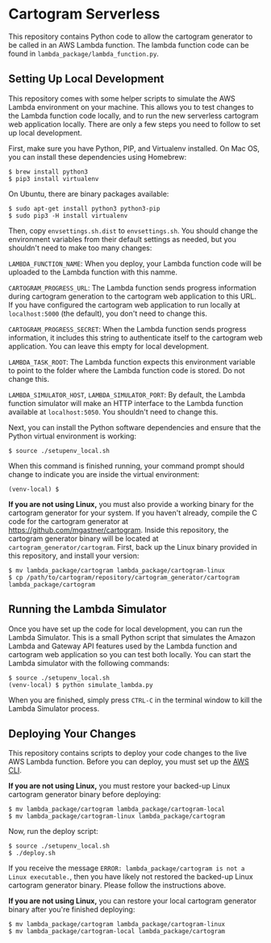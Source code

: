 # Cartogram Serverless

This repository contains Python code to allow the cartogram generator to be called in an AWS Lambda function. The lambda function code can be found in `lambda_package/lambda_function.py`.

## Setting Up Local Development

This repository comes with some helper scripts to simulate the AWS Lambda environment on your machine. This allows you to test changes to the Lambda function code locally, and to run the new serverless cartogram web application locally. There are only a few steps you need to follow to set up local development.

First, make sure you have Python, PIP, and Virtualenv installed. On Mac OS, you can install these dependencies using Homebrew:

```
$ brew install python3
$ pip3 install virtualenv
```

On Ubuntu, there are binary packages available:

```
$ sudo apt-get install python3 python3-pip
$ sudo pip3 -H install virtualenv
```

Then, copy `envsettings.sh.dist` to `envsettings.sh`. You should change the environment variables from their default settings as needed, but you shouldn't need to make too many changes:

`LAMBDA_FUNCTION_NAME`: When you deploy, your Lambda function code will be uploaded to the Lambda function with this namme.

`CARTOGRAM_PROGRESS_URL`: The Lambda function sends progress information during cartogram generation to the cartogram web application to this URL. If you have configured the cartogram web application to run locally at `localhost:5000` (the default), you don't need to change this.

`CARTOGRAM_PROGRESS_SECRET`: When the Lambda function sends progress information, it includes this string to authenticate itself to the cartogram web application. You can leave this empty for local development.

`LAMBDA_TASK_ROOT`: The Lambda function expects this environment variable to point to the folder where the Lambda function code is stored. Do not change this.

`LAMBDA_SIMULATOR_HOST`, `LAMBDA_SIMULATOR_PORT`: By default, the Lambda function simulator will make an HTTP interface to the Lambda function available at `localhost:5050`. You shouldn't need to change this.

Next, you can install the Python software dependencies and ensure that the Python virtual environment is working:

```
$ source ./setupenv_local.sh
```

When this command is finished running, your command prompt should change to indicate you are inside the virtual environment:

```
(venv-local) $
```

**If you are not using Linux,** you must also provide a working binary for the cartogram generator for your system. If you haven't already, compile the C code for the cartogram generator at https://github.com/mgastner/cartogram. Inside this repository, the cartogram generator binary will be located at `cartogram_generator/cartogram`. First, back up the Linux binary provided in this repository, and install your version:

```
$ mv lambda_package/cartogram lambda_package/cartogram-linux
$ cp /path/to/cartogram/repository/cartogram_generator/cartogram lambda_package/cartogram
```

## Running the Lambda Simulator

Once you have set up the code for local development, you can run the Lambda Simulator. This is a small Python script that simulates the Amazon Lambda and Gateway API features used by the Lambda function and cartogram web application so you can test both locally. You can start the Lambda simulator with the following commands:

```
$ source ./setupenv_local.sh
(venv-local) $ python simulate_lambda.py
```

When you are finished, simply press `CTRL-C` in the terminal window to kill the Lambda Simulator process.

## Deploying Your Changes

This repository contains scripts to deploy your code changes to the live AWS Lambda function. Before you can deploy, you must set up the [AWS CLI](https://docs.aws.amazon.com/comprehend/latest/dg/setup-awscli.html).

**If you are not using Linux,** you must restore your backed-up Linux cartogram generator binary before deploying:

```
$ mv lambda_package/cartogram lambda_package/cartogram-local
$ mv lambda_package/cartogram-linux lambda_package/cartogram
```

Now, run the deploy script:

```
$ source ./setupenv_local.sh
$ ./deploy.sh
```

If you receive the message `ERROR: lambda_package/cartogram is not a Linux executable.`, then you have likely not restored the backed-up Linux cartogram generator binary. Please follow the instructions above.

**If you are not using Linux,** you can restore your local cartogram generator binary after you're finished deploying:

```
$ mv lambda_package/cartogram lambda_package/cartogram-linux
$ mv lambda_package/cartogram-local lambda_package/cartogram
```